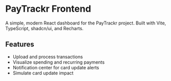 # PayTrackr Frontend

A simple, modern React dashboard for the PayTrackr project. Built with Vite, TypeScript, shadcn/ui, and Recharts.

## Features
- Upload and process transactions
- Visualize spending and recurring payments
- Notification center for card update alerts
- Simulate card update impact
